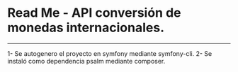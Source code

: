 # Read Me - API conversión de monedas internacionales.
-------------------------------------------------------

1- Se autogenero el proyecto en symfony mediante symfony-cli.
2- Se instaló como dependencia psalm mediante composer.

